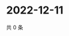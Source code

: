 # 2022-12-11

共 0 条

<!-- BEGIN WEIBO -->
<!-- 最后更新时间 Sun Dec 11 2022 17:13:17 GMT+0800 (China Standard Time) -->

<!-- END WEIBO -->
